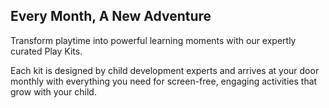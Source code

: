 ## Every Month, A New Adventure

Transform playtime into powerful learning moments with our expertly curated Play Kits.

Each kit is designed by child development experts and arrives at your door monthly with everything you need for screen-free, engaging activities that grow with your child.